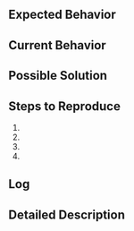 <!--- Provide a general summary of the issue in the Title above -->

## Expected Behavior
<!--- Tell us what should happen -->



## Current Behavior
<!--- Tell us what happens instead of the expected behavior -->



## Possible Solution
<!--- Not obligatory, but suggest a fix/reason for the bug, -->



## Steps to Reproduce
<!--- Provide a link to a live example, or an unambiguous set of steps to -->
<!--- reproduce this bug.-->
1.
2.
3.
4.



## Log
<!--- If this is a crash, or something similar you will have to provide a log.-->
<!--- DON'T POST IT DIRECTLY! Use gist.github.com and post it there and link it here.-->



## Detailed Description
<!--- Provide a detailed description of the change or addition you are proposing -->

